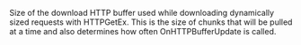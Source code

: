 ﻿Size of the download HTTP buffer used while downloading dynamically sized requests with HTTPGetEx. This is the size of chunks that will be pulled at a time and also determines how often OnHTTPBufferUpdate is called.